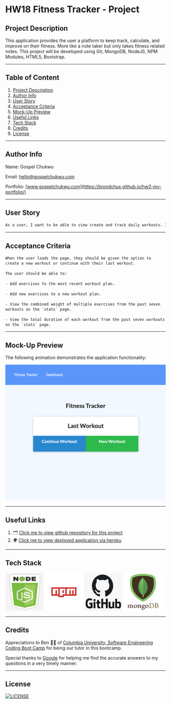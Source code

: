 # HW18 Fitness Tracker - Project

## Project Description

This application provides the user a platform to keep track, calculate, and improve on their fitness. More like a note taker but only takes fitness related notes. This project will be developed using Git, MongoDB, NodeJS, NPM Modules, HTML5, Bootstrap.

---

## Table of Content

1. [Project Description](https://github.com/Brondchux/hw18-fitness-tracker#project-description)
2. [Author Info](https://github.com/Brondchux/hw18-fitness-tracker#author-info)
3. [User Story](https://github.com/Brondchux/hw18-fitness-tracker#user-story)
4. [Acceptance Criteria](https://github.com/Brondchux/hw18-fitness-tracker#acceptance-criteria)
5. [Mock-Up Preview](https://github.com/Brondchux/hw18-fitness-tracker#mock-up-preview)
6. [Useful Links](https://github.com/Brondchux/hw18-fitness-tracker#useful-links)
7. [Tech Stack](https://github.com/Brondchux/hw18-fitness-tracker#tech-stack)
8. [Credits](https://github.com/Brondchux/hw18-fitness-tracker#credits)
9. [License](https://github.com/Brondchux/hw18-fitness-tracker#license)

---

## Author Info

Name: Gospel Chukwu

Email: hello@gospelchukwu.com

Portfolio: [www.gospelchukwu.com](https://brondchux.github.io/hw2-my-portfolio/)

---

## User Story

```md
As a user, I want to be able to view create and track daily workouts. I want to be able to log multiple exercises in a workout on a given day. I should also be able to track the name, type, weight, sets, reps, and duration of exercise. If the exercise is a cardio exercise, I should be able to track my distance traveled.
```

---

## Acceptance Criteria

```*
When the user loads the page, they should be given the option to create a new workout or continue with their last workout.

The user should be able to:

- Add exercises to the most recent workout plan.

- Add new exercises to a new workout plan.

- View the combined weight of multiple exercises from the past seven workouts on the `stats` page.

- View the total duration of each workout from the past seven workouts on the `stats` page.
```

---

## Mock-Up Preview

The following animation demonstrates the application functionality:

![Animation cycles through signing into the app, clicking on buttons, and updating blog posts.](./public/assets/images/fitness-tracker-demo.png)

---

## Useful Links

1. 🗂 [Click me to view github repository for this project](https://github.com/Brondchux/hw18-fitness-tracker/)
2. 🌍 [Click me to view deployed application via heroku](https://live-hw18-fitness-tracker.herokuapp.com/)

---

## Tech Stack

![nodejs logo](./public/assets/images/techs/nodejs.png)
![npm logo](./public/assets/images/techs/npm.png)
![github logo](./public/assets/images/techs/github.png)
![mongodb logo](./public/assets/images/techs/mongodb.png)

---

## Credits

Appreciations to Ben 🙌🏾 of [Columbia University, Software Engineering Coding Boot Camp](https://bootcamp.cvn.columbia.edu/coding/landing-ftpt/?s=Google-Brand&msg_cv_scta=4&msg_cv_stbn=1&msg_cv_fcta=1&dki=Learn%20Coding&pkw=%2Bcolumbia%20%2Bcoding%20%2Bbootcamp&pcrid=471112563836&pmt=b&utm_source=google&utm_medium=cpc&utm_campaign=GGL%7CCOLUMBIA-UNIVERSITY%7CSEM%7CCODING%7C-%7COFL%7CTIER-1%7CALL%7CBRD%7CBMM%7CCore%7CBootcamp&utm_term=%2Bcolumbia%20%2Bcoding%20%2Bbootcamp&s=google&k=%2Bcolumbia%20%2Bcoding%20%2Bbootcamp&utm_adgroupid=111600049635&utm_locationphysicalms=9067609&utm_matchtype=b&utm_network=g&utm_device=c&utm_content=471112563836&utm_placement=&gclid=CjwKCAjwlrqHBhByEiwAnLmYUA8CIItksRJF6IT6XMX8WOOJBO-jtCRkzXZhI2gvsZrFEpYdRXy54RoC6jQQAvD_BwE&gclsrc=aw.ds) for being our tutor in this bootcamp.

Special thanks to [Google](https://www.google.com) for helping me find the accurate answers to my questions in a very timely manner.

---

## License

[![LICENSE](https://img.shields.io/badge/License-MIT-blue)](https://opensource.org/licenses/MIT)
